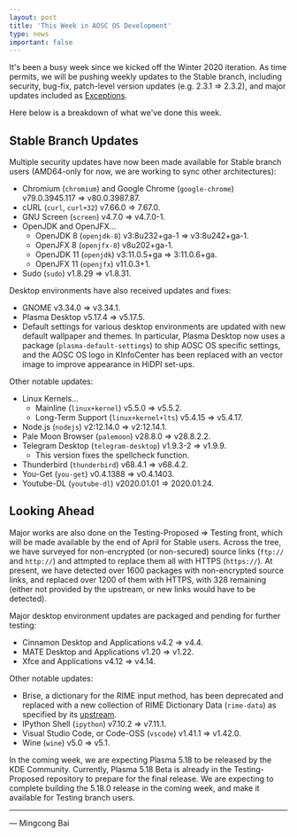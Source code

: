 ```yaml
---
layout: post
title: 'This Week in AOSC OS Development'
type: news
important: false
---
```


It's been a busy week since we kicked off the Winter 2020 iteration.
As time permits, we will be pushing weekly updates to the Stable branch,
including security, bug-fix, patch-level version updates (e.g. 2.3.1 => 2.3.2),
and major updates included as
[Exceptions](https://wiki.aosc.io/developers/aosc-os/cycle-exceptions).

Here below is a breakdown of what we've done this week.

Stable Branch Updates
---------------------

Multiple security updates have now been made available for Stable branch users
(AMD64-only for now, we are working to sync other architectures):

- Chromium (`chromium`) and Google Chrome (`google-chrome`)
  v79.0.3945.117 => v80.0.3987.87.
- cURL (`curl`, `curl+32`) v7.66.0 => 7.67.0.
- GNU Screen (`screen`) v4.7.0 => v4.7.0-1.
- OpenJDK and OpenJFX...
    - OpenJDK 8 (`openjdk-8`) v3:8u232+ga-1 => v3:8u242+ga-1.
    - OpenJFX 8 (`openjfx-8`) v8u202+ga-1.
    - OpenJDK 11 (`openjdk`) v3:11.0.5+ga => 3:11.0.6+ga.
    - OpenJFX 11 (`openjfx`) v11.0.3+1.
- Sudo (`sudo`) v1.8.29 => v1.8.31.

Desktop environments have also received updates and fixes:

- GNOME v3.34.0 => v3.34.1.
- Plasma Desktop v5.17.4 => v5.17.5.
- Default settings for various desktop environments are updated with new
  default wallpaper and themes. In particular, Plasma Desktop now uses a
  package (`plasma-default-settings`) to ship AOSC OS specific settings,
  and the AOSC OS logo in KInfoCenter has been replaced with an vector
  image to improve appearance in HiDPI set-ups.

Other notable updates:

- Linux Kernels...
    - Mainline (`linux+kernel`) v5.5.0 => v5.5.2.
    - Long-Term Support (`linux+kernel+lts`) v5.4.15 => v5.4.17.
- Node.js (`nodejs`) v2:12.14.0 => v2:12.14.1.
- Pale Moon Browser (`palemoon`) v28.8.0 => v28.8.2.2.
- Telegram Desktop (`telegram-desktop`) v1.9.3-2 => v1.9.9.
    - This version fixes the spellcheck function.
- Thunderbird (`thunderbird`) v68.4.1 => v68.4.2.
- You-Get (`you-get`) v0.4.1388 => v0.4.1403.
- Youtube-DL (`youtube-dl`) v2020.01.01 => 2020.01.24.

Looking Ahead
-------------

Major works are also done on the Testing-Proposed => Testing front, which will
be made available by the end of April for Stable users. Across the tree, we
have surveyed for non-encrypted (or non-secured) source links (`ftp://` and
`http://`) and attmpted to replace them all with HTTPS (`https://`).
At present, we have detected over 1600 packages with non-encrypted source
links, and replaced over 1200 of them with HTTPS, with 328 remaining (either
not provided by the upstream, or new links would have to be detected).

Major desktop environment updates are packaged and pending for further testing:

- Cinnamon Desktop and Applications v4.2 => v4.4.
- MATE Desktop and Applications v1.20 => v1.22.
- Xfce and Applications v4.12 => v4.14.

Other notable updates:

- Brise, a dictionary for the RIME input method, has been deprecated and
  replaced with a new collection of RIME Dictionary Data (`rime-data`) as
  specified by its [upstream](https://github.com/rime/plum).
- IPython Shell (`ipython`) v7.10.2 => v7.11.1.
- Visual Studio Code, or Code-OSS (`vscode`) v1.41.1 => v1.42.0.
- Wine (`wine`) v5.0 => v5.1.

In the coming week, we are expecting Plasma 5.18 to be released by the KDE
Community. Currently, Plasma 5.18 Beta is already in the Testing-Proposed
repository to prepare for the final release. We are expecting to complete
building the 5.18.0 release in the coming week, and make it available for
Testing branch users.

---

— Mingcong Bai
